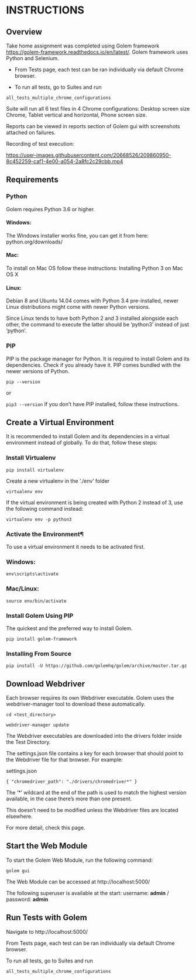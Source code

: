 # INSTRUCTIONS 

## Overview

Take home assignment was completed using Golem framework https://golem-framework.readthedocs.io/en/latest/. Golem framework uses Python and Selenium. 

* From Tests page, each test can be ran individually via default Chrome browser. 

* To run all tests, go to Suites and run 

`all_tests_multiple_chrome_configurations`

Suite will run all 6 test files in 4 Chrome configurations: Desktop screen size Chrome, Tablet vertical and horizontal, Phone screen size.

Reports can be viewed in reports section of Golem gui with screenshots attached on failures. 

Recording of test execution:

https://user-images.githubusercontent.com/20668526/209860950-8c452259-caf1-4e00-a054-2a8fc2c29cbb.mp4

## Requirements
### Python
Golem requires Python 3.6 or higher.

#### Windows:

The Windows installer works fine, you can get it from here: python.org/downloads/

#### Mac:

To install on Mac OS follow these instructions: Installing Python 3 on Mac OS X

#### Linux:

Debian 8 and Ubuntu 14.04 comes with Python 3.4 pre-installed, newer Linux distributions might come with newer Python versions.

Since Linux tends to have both Python 2 and 3 installed alongside each other, the command to execute the latter should be ‘python3’ instead of just ‘python’.

### PIP
PIP is the package manager for Python. It is required to install Golem and its dependencies. Check if you already have it. PIP comes bundled with the newer versions of Python.

`pip --version`

or

`pip3 --version`
If you don’t have PIP installed, follow these instructions.

## Create a Virtual Environment
It is recommended to install Golem and its dependencies in a virtual environment instead of globally. To do that, follow these steps:

### Install Virtualenv
`pip install virtualenv`

Create a new virtualenv in the ‘./env’ folder

`virtualenv env`

If the virtual environment is being created with Python 2 instead of 3, use the following command instead:

`virtualenv env -p python3`

### Activate the Environment¶

To use a virtual environment it needs to be activated first.

### Windows:

`env\scripts\activate`

### Mac/Linux:

`source env/bin/activate`

### Install Golem Using PIP

The quickest and the preferred way to install Golem.

`pip install golem-framework`

### Installing From Source

`pip install -U https://github.com/golemhq/golem/archive/master.tar.gz`

## Download Webdriver

Each browser requires its own Webdriver executable. Golem uses the webdriver-manager tool to download these automatically.

`cd <test_directory>`

`webdriver-manager update`

The Webdriver executables are downloaded into the drivers folder inside the Test Directory.

The settings.json file contains a key for each browser that should point to the Webdriver file for that browser. For example:

settings.json

`{
    "chromedriver_path": "./drivers/chromedriver*"
}`

The ‘*’ wildcard at the end of the path is used to match the highest version available, in the case there’s more than one present.

This doesn’t need to be modified unless the Webdriver files are located elsewhere.

For more detail, check this page.

## Start the Web Module
To start the Golem Web Module, run the following command:

`golem gui`

The Web Module can be accessed at http://localhost:5000/

The following superuser is available at the start: username: **admin** / password: **admin**

## Run Tests with Golem

Navigate to http://localhost:5000/

From Tests page, each test can be ran individually via default Chrome browser. 

To run all tests, go to Suites and run 

`all_tests_multiple_chrome_configurations`
